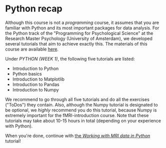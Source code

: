 # Python recap
Although this course is not a *programming* course, it assumes that you are familiar with Python and its most important packages for data analysis. For the Python track of the "Programming for Psychological Science" at the Research Master Psychology (University of Amsterdam), we developed several tutorials that aim to achieve exactly this. The materials of this course are available [here](https://lukas-snoek.com/introPy).

Under *PYTHON (WEEK 1)*, the following five tutorials are listed:

* Introduction to Python
* Python basics
* Introduction to Matplotlib
* Introduction to Pandas
* Introduction to Numpy

We recommend to go through all five tutorials and do all the exercises ("ToDos") they contain. Also, although the Numpy tutorial is designated to be optional, we *highly* recommend you do this tutorial, because Numpy is extremely important for the fMRI-introduction course. Note that these tutorials may take about 10-15 hours in total (depending on your experience with Python).

When you're done, continue with [the *Working with MRI data in Python*](../fMRI-introduction/week_1/python_for_mri.ipynb) tutorial!